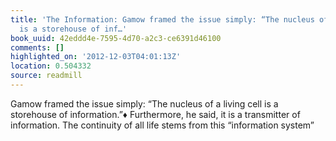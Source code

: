 ```yaml
---
title: 'The Information: Gamow framed the issue simply: “The nucleus of a living cell
  is a storehouse of inf…'
book_uuid: 42eddd4e-7595-4d70-a2c3-ce6391d46100
comments: []
highlighted_on: '2012-12-03T04:01:13Z'
location: 0.504332
source: readmill
---
```


Gamow framed the issue simply: “The nucleus of a living cell is a storehouse of information.”♦ Furthermore, he said, it is a transmitter of information. The continuity of all life stems from this “information system”